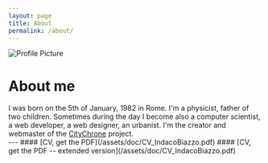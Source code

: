 ```yaml
---
layout: page
title: About
permalink: /about/
---
```


<img src="{{ site.baseurl }}/assets/profile-ocadni.jpg" title="Profile Picture" class="profile">

# About me
<div class = "text">I was born on the 5th of January, 1982 in Rome. I'm a physicist, father of two children.
Sometimes during the day I become also a computer scientist, a web developer, a web designer, an urbanist.
I'm the creator and webmaster of the <a href = "htttp://www.citychrone.org" target="_blank">CityChrone</a> project.</div>
---
#### [CV, get the PDF](/assets/doc/CV_IndacoBiazzo.pdf)
#### [CV, get the PDF -- extended version](/assets/doc/CV_IndacoBiazzo.pdf)
